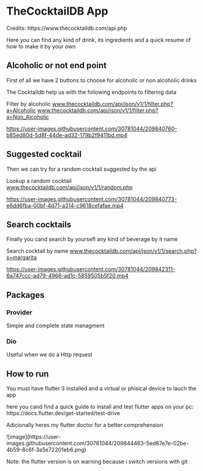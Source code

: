 <h1> TheCocktailDB App </h1>

<p>Credits: https://www.thecocktaildb.com/api.php</p>

<p>Here you can find any kind of drink, its ingredients and a quick resume of how to make it by your own</p>


<h2>Alcoholic or not end point</h2>

<p>First of all we have 2 buttons to choose for alcoholic or non alcoholic drinks</p>
<p>The Cocktaildb help us with the following endpoints to filtering data</p>

Filter by alcoholic
www.thecocktaildb.com/api/json/v1/1/filter.php?a=Alcoholic
www.thecocktaildb.com/api/json/v1/1/filter.php?a=Non_Alcoholic

https://user-images.githubusercontent.com/30781044/209840760-b85ed80d-5d8f-44de-ad32-179b2f9411bd.mp4


<h2>Suggested cocktail</h2>

<p>Then we can try for a random cocktail suggested by the api</p>

Lookup a random cocktail
www.thecocktaildb.com/api/json/v1/1/random.php

https://user-images.githubusercontent.com/30781044/209840773-e6dd6fba-00bf-4d71-a314-c9618cefafae.mp4


<h2>Search cocktails</h2>

<p>Finally you cand search by yoursefl any kind of beverage by it name</p>

Search cocktail by name
www.thecocktaildb.com/api/json/v1/1/search.php?s=margarita



https://user-images.githubusercontent.com/30781044/209842311-6a747ccc-ad79-4966-ad1c-5859505b5f20.mp4


<h2>Packages</h2>

<h3>Provider</h3>
<p>Simple and complete state managment</p>
<h3>Dio</h3>
<p>Useful when we do a Http request</p>

<h2>How to run</h2>
 <p>You must have flutter 3 installed and a virtual or phisical device to lauch the app</p>
 <p>here you cand find a quick guide to install and test flutter apps on your pc: https://docs.flutter.dev/get-started/test-drive</p>
 <p>Adicionally heres my flutter doctor for a better comprehension</p>
 ![image](https://user-images.githubusercontent.com/30781044/209844463-5ed87e7e-02be-4b59-8c6f-3a5e72201eb6.png)
 <p>Note: the flutter version is on warning because i switch versions with git</p>

 

